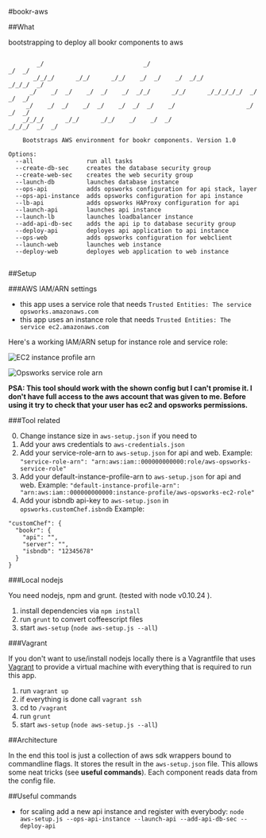 #bookr-aws

##What

bootstrapping to deploy all bookr components to aws
```

        _/                            _/                                        _/  _/
       _/_/_/      _/_/      _/_/    _/  _/    _/  _/_/                _/_/_/  _/     
      _/    _/  _/    _/  _/    _/  _/_/      _/_/      _/_/_/_/_/  _/        _/  _/  
     _/    _/  _/    _/  _/    _/  _/  _/    _/                    _/        _/  _/   
    _/_/_/      _/_/      _/_/    _/    _/  _/                      _/_/_/  _/  _/    

    Bootstraps AWS environment for bookr components. Version 1.0

Options:
  --all               run all tasks
  --create-db-sec     creates the database security group
  --create-web-sec    creates the web security group
  --launch-db         launches database instance
  --ops-api           adds opsworks configuration for api stack, layer
  --ops-api-instance  adds opsworks configuration for api instance
  --lb-api            adds opsworks HAProxy configuration for api
  --launch-api        launches api instance
  --launch-lb         launches loadbalancer instance
  --add-api-db-sec    adds the api ip to database security group
  --deploy-api        deployes api application to api instance
  --ops-web           adds opsworks configuration for webclient
  --launch-web        launches web instance
  --deploy-web        deployes web application to web instance
  
```

##Setup

###AWS IAM/ARN settings


- this app uses a service role that needs `Trusted Entities: The service opsworks.amazonaws.com`
- this app uses an instance role that needs `Trusted Entities: The service ec2.amazonaws.com`

Here's a working IAM/ARN setup for instance role and service role:

![EC2 instance profile arn](https://raw.github.com/makepanic/bookr-aws/master/pics/iam-aws-ec2.png)

![Opsworks service role arn](https://raw.github.com/makepanic/bookr-aws/master/pics/iam-aws-opsworks.png)

__PSA: This tool should work with the shown config but I can't promise it.
I don't have full access to the aws account that was given to me.
Before using it try to check that your user has ec2 and opsworks permissions.__


###Tool related

0. Change instance size in `aws-setup.json` if you need to
1. Add your aws credentials to `aws-credentials.json`
2. Add your service-role-arn to `aws-setup.json` for api and web.
    Example: `"service-role-arn": "arn:aws:iam::000000000000:role/aws-opsworks-service-role"`
3. Add your default-instance-profile-arn to `aws-setup.json` for api and web.
    Example: `"default-instance-profile-arn": "arn:aws:iam::000000000000:instance-profile/aws-opsworks-ec2-role"`
4. Add your isbndb api-key to `aws-setup.json` in `opsworks.customChef.isbndb`
    Example:
```
"customChef": {
  "bookr": {
    "api": "",
    "server": "",
    "isbndb": "12345678"
  }
}
```

###Local nodejs

You need nodejs, npm and grunt. (tested with node v0.10.24 ).

1. install dependencies via `npm install`
2. run `grunt` to convert coffeescript files
3. start `aws-setup` (`node aws-setup.js --all`)

###Vagrant

If you don't want to use/install nodejs locally there is a Vagrantfile that uses [Vagrant](http://www.vagrantup.com/)
to provide a virtual machine with everything that is required to run this app.

1. run `vagrant up`
2. if everything is done call `vagrant ssh`
3. cd to `/vagrant`
4. run `grunt`
5. start `aws-setup` (`node aws-setup.js --all`)

##Architecture

In the end this tool is just a collection of aws sdk wrappers bound to commandline flags.
It stores the result in the `aws-setup.json` file. This allows some neat tricks (see __useful commands__).
Each component reads data from the config file.

##Useful commands

- for scaling add a new api instance and register with everybody: `node aws-setup.js --ops-api-instance --launch-api --add-api-db-sec --deploy-api`
